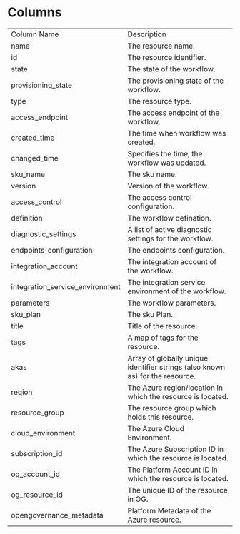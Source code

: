 # Columns  

<table>
	<tr><td>Column Name</td><td>Description</td></tr>
	<tr><td>name</td><td>The resource name.</td></tr>
	<tr><td>id</td><td>The resource identifier.</td></tr>
	<tr><td>state</td><td>The state of the workflow.</td></tr>
	<tr><td>provisioning_state</td><td>The provisioning state of the workflow.</td></tr>
	<tr><td>type</td><td>The resource type.</td></tr>
	<tr><td>access_endpoint</td><td>The access endpoint of the workflow.</td></tr>
	<tr><td>created_time</td><td>The time when workflow was created.</td></tr>
	<tr><td>changed_time</td><td>Specifies the time, the workflow was updated.</td></tr>
	<tr><td>sku_name</td><td>The sku name.</td></tr>
	<tr><td>version</td><td>Version of the workflow.</td></tr>
	<tr><td>access_control</td><td>The access control configuration.</td></tr>
	<tr><td>definition</td><td>The workflow defination.</td></tr>
	<tr><td>diagnostic_settings</td><td>A list of active diagnostic settings for the workflow.</td></tr>
	<tr><td>endpoints_configuration</td><td>The endpoints configuration.</td></tr>
	<tr><td>integration_account</td><td>The integration account of the workflow.</td></tr>
	<tr><td>integration_service_environment</td><td>The integration service environment of the workflow.</td></tr>
	<tr><td>parameters</td><td>The workflow parameters.</td></tr>
	<tr><td>sku_plan</td><td>The sku Plan.</td></tr>
	<tr><td>title</td><td>Title of the resource.</td></tr>
	<tr><td>tags</td><td>A map of tags for the resource.</td></tr>
	<tr><td>akas</td><td>Array of globally unique identifier strings (also known as) for the resource.</td></tr>
	<tr><td>region</td><td>The Azure region/location in which the resource is located.</td></tr>
	<tr><td>resource_group</td><td>The resource group which holds this resource.</td></tr>
	<tr><td>cloud_environment</td><td>The Azure Cloud Environment.</td></tr>
	<tr><td>subscription_id</td><td>The Azure Subscription ID in which the resource is located.</td></tr>
	<tr><td>og_account_id</td><td>The Platform Account ID in which the resource is located.</td></tr>
	<tr><td>og_resource_id</td><td>The unique ID of the resource in OG.</td></tr>
	<tr><td>opengovernance_metadata</td><td>Platform Metadata of the Azure resource.</td></tr>
</table>